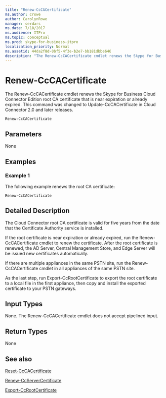 ```yaml
---
title: "Renew-CcCACertificate"
ms.author: crowe
author: CarolynRowe
manager: serdars
ms.date: 7/18/2017
ms.audience: ITPro
ms.topic: conceptual
ms.prod: skype-for-business-itpro
localization_priority: Normal
ms.assetid: 44da2f8d-0bf5-4f3e-b2e7-bb181dbbe646
description: "The Renew-CcCACertificate cmdlet renews the Skype for Business Cloud Connector Edition root CA certificate that is near expiration or already expired. This command was changed to Update-CcCACertificate in Cloud Connector 2.0 and later releases."
---
```


# Renew-CcCACertificate
 
The Renew-CcCACertificate cmdlet renews the Skype for Business Cloud Connector Edition root CA certificate that is near expiration or already expired. This command was changed to Update-CcCACertificate in Cloud Connector 2.0 and later releases.
  
```
Renew-CcCACertificate
```

## Parameters

None
  
## Examples
<a name="Examples"> </a>

### Example 1

The following example renews the root CA certificate: 
  
```
Renew-CcCACertificate 
```

## Detailed Description
<a name="DetailedDescription"> </a>

The Cloud Connector root CA certificate is valid for five years from the date that the Certificate Authority service is installed.
  
If the root certificate is near expiration or already expired, run the Renew-CcCACertificate cmdlet to renew the certificate. After the root certificate is renewed, the AD Server, Central Management Store, and Edge Server will be issued new certificates automatically.
  
If there are multiple appliances in the same PSTN site, run the Renew-CcCACertificate cmdlet in all appliances of the same PSTN site.
  
As the last step, run Export-CcRootCertificate to export the root certificate to a local file in the first appliance, then copy and install the exported certificate to your PSTN gateways.
  
## Input Types
<a name="InputTypes"> </a>

None. The Renew-CcCACertificate cmdlet does not accept pipelined input.
  
## Return Types
<a name="ReturnTypes"> </a>

None
  
## See also
<a name="ReturnTypes"> </a>

[Reset-CcCACertificate](reset-cccacertificate.md)
  
[Renew-CcServerCertificate](renew-ccservercertificate.md)
  
[Export-CcRootCertificate](export-ccrootcertificate.md)
  

